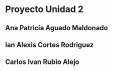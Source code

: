 # Proyecto Unidad 2
## Ana Patricia Aguado Maldonado
## Ian Alexis Cortes Rodriguez 
## Carlos Ivan Rubio Alejo
